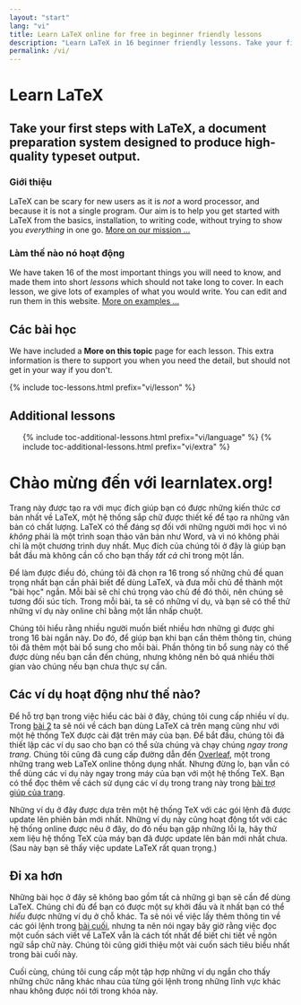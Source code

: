 ```yaml
---
layout: "start"
lang: "vi"
title: Learn LaTeX online for free in beginner friendly lessons
description: "Learn LaTeX in 16 beginner friendly lessons. Take your first steps with LaTeX, a document preparation system designed to produce high-quality typeset output."
permalink: /vi/
---
```


# Learn LaTeX

<h2 class="heading__introduction">Take your first steps with LaTeX, a document preparation system designed to produce high-quality typeset output.</h2>

<div
  class="text-columns">
  <section>
    <h3 
      class="text-columns__heading"
      >Giới thiệu</h3>
    <p>LaTeX can be scary for new users as it is <em>not</em> a word processor, 
    and because it is not a single program. Our aim is to help you get 
    started with LaTeX from the basics, installation, to writing code, without 
    trying to show you <em>everything</em> in one go. <a href="./mission">More on our mission &hellip;</a></p>
  </section>
  <section>
    <h3
      class="text-columns__heading"
      >Làm thế nào nó hoạt động</h3>
      <p>We have taken 16 of the most important things you will need to know, and made them into short <em>lessons</em> which should not take long to cover. In each lesson, we give lots of examples of what you would write. You can edit and run them in this website. <a href="./help#examples">More on examples &hellip;</a></p>
  </section>
</div>

<h2 
  class="heading__toc" 
  id="toc"
  >Các bài học</h2>

<p
  class="paragraph__toc"
  >We have included a <b>More on this topic</b> page for each lesson. This extra information is there to support you when you need the detail, but should not get in your way if you don't.</p>

{% include toc-lessons.html prefix="vi/lesson" %}

<h2
  class="heading__toc"
  >Additional lessons</h2>
<ul 
  class="lessons-toc">
  {% include toc-additional-lessons.html prefix="vi/language" %}
  {% include toc-additional-lessons.html prefix="vi/extra" %}
</ul>

# Chào mừng đến với learnlatex.org!

Trang này được tạo ra với mục đích giúp bạn có được những kiến thức cơ bản nhất
về LaTeX, một hệ thống sắp chữ được thiết kế để tạo ra những văn bản có chất
lượng. LaTeX có thể đáng sợ đối với những người mới học vì nó _không_ phải là
một trình soạn thảo văn bản như Word, và vì nó không phải chỉ là một chương
trình duy nhất. Mục đích của chúng tôi ở đây là giúp bạn bắt đầu mà không cần cố
cho bạn thấy _tất cả_ chỉ trong một lần.

Để làm được điều đó, chúng tôi đã chọn ra 16 trong số những chủ đề quan trọng
nhất bạn cần phải biết để dùng LaTeX, và đưa mỗi chủ đề thành một "bài học"
ngắn. Mỗi bài sẽ chỉ chú trọng vào chủ đề đó thôi, nên chúng sẽ tương đối súc
tích. Trong mỗi bài, ta sẽ có những ví dụ, và bạn sẽ có thể thử những ví dụ này
online chỉ bằng một lần nhấp chuột.

Chúng tôi hiểu rằng nhiều người muốn biết nhiều hơn những gì được ghi trong 16
bài ngắn này. Do đó, để giúp bạn khi bạn cần thêm thông tin, chúng tôi đã thêm
một bài bổ sung cho mỗi bài. Phần thông tin bổ sung này có thể được dùng nếu bạn
cần đến chúng, nhưng không nên bỏ quá nhiều thời gian vào chúng nếu bạn chưa
thực sự cần.

## Các ví dụ hoạt động như thế nào?

Để hỗ trợ bạn trong việc hiểu các bài ở đây, chúng tôi cung cấp nhiều ví dụ.
Trong [bài 2](lesson-02) ta sẽ nói về cách bạn dùng LaTeX cả trên mạng cũng như
với một hệ thống TeX được cài đặt trên máy của bạn. Để bắt đầu, chúng tôi đã
thiết lập các ví dụ sao cho bạn có thể sửa chúng và chạy chúng
_ngay trong trang_. Chúng tôi cũng đã cung cấp đường dẫn đến
[Overleaf](https://www.overleaf.com), một trong những trang web LaTeX online
thông dụng nhất. Nhưng đừng lo, bạn vẫn có thể dùng các ví dụ này ngay trong máy
của bạn với một hệ thống TeX. Bạn có thể đọc thêm về cách sử dụng các ví dụ
trong trang này trong [bài trợ giúp của trang](help).

Những ví dụ ở đây được dựa trên một hệ thống TeX với các gói lệnh đã được update
lên phiên bản mới nhất. Những ví dụ này cũng hoạt động tốt với các hệ thống
online được nêu ở đây, do đó nếu bạn gặp những lỗi lạ, hãy thử xem liệu hệ thống
TeX của máy bạn đã được update lên bản mới nhất chưa. (Sau này bạn sẽ thấy việc
update LaTeX rất quan trọng.)


## Đi xa hơn

Những bài học ở đây sẽ không bao gồm tất cả những gì bạn sẽ cần để dùng LaTeX.
Chúng chỉ đủ để bạn có được một sự khởi đầu và ít nhất bạn có thể _hiểu_ được
những ví dụ ở chỗ khác. Ta sẽ nói về việc lấy thêm thông tin về các gói lệnh
trong [bài cuối](lesson-16), nhưng ta nên nói ngay bây giờ rằng việc đọc một
cuốn sách viết về LaTeX vẫn là cách tốt nhất để biết chi tiết về ngôn ngữ sắp
chữ này. Chúng tôi cũng giới thiệu một vài cuốn sách tiêu biểu nhất trong bài
cuối này.

Cuối cùng, chúng tôi cung cấp một tập hợp những ví dụ ngắn cho thấy những chức
năng khác nhau của từng gói lệnh trong những lĩnh vực khác nhau không được nói
tới trong khóa này.
